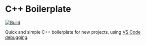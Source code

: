 # C++ Boilerplate

[![Build](https://github.com/julesrx/cpp-boilerplate/actions/workflows/cpp.yml/badge.svg)](https://github.com/julesrx/cpp-boilerplate/actions/workflows/cpp.yml)

Quick and simple C++ boilerplate for new projects, using [VS Code debugging](https://code.visualstudio.com/docs/cpp/cpp-debug).

